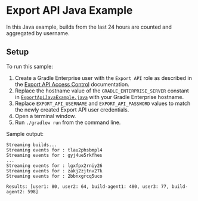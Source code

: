 # Export API Java Example

In this Java example, builds from the last 24 hours are counted and aggregated by username.

## Setup

To run this sample:

1. Create a Gradle Enterprise user with the `Export API` role as described in the [Export API Access Control] documentation.
2. Replace the hostname value of the `GRADLE_ENTERPRISE_SERVER` constant in [`ExportApiJavaExample.java`][ExportApiJavaExample] with your Gradle Enterprise hostname.
3. Replace `EXPORT_API_USERNAME` and `EXPORT_API_PASSWORD` values to match the newly created Export API user credentials. 
4. Open a terminal window.
5. Run `./gradlew run` from the command line.

Sample output:
```
Streaming builds...
Streaming events for : tlau2phsbmpl4
Streaming events for : gyj4ue5rkfhes
...
Streaming events for : lgxfpx2rniy26
Streaming events for : zakj2zjtnv27k
Streaming events for : 2bbnxgrcq5uco

Results: [user1: 80, user2: 64, build-agent1: 480, user3: 77, build-agent2: 598]
```

[ExportApiJavaExample]: src/main/java/com/gradle/enterprise/export/ExportApiJavaExample.java
[Export API Access Control]: https://docs.gradle.com/enterprise/export-api/#access_control